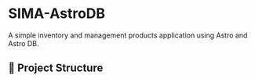 # SIMA-AstroDB

A simple inventory and management products application using Astro and Astro DB.

## 🚀 Project Structure

